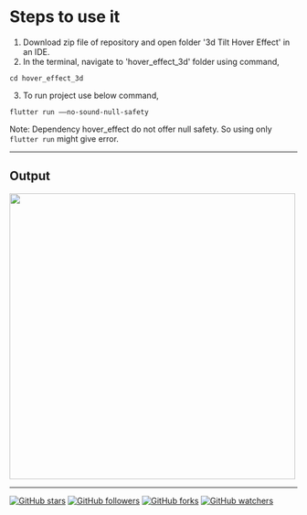 # Steps to use it

1. Download zip file of repository and open folder '3d Tilt Hover Effect' in an IDE.
2. In the terminal, navigate to 'hover_effect_3d' folder using command,
```
cd hover_effect_3d
```

3. To run project use below command,
```
flutter run ––no-sound-null-safety
```

Note: Dependency hover_effect do not offer null safety. So using only ```flutter run``` might give error.

---
## Output
<img src="https://user-images.githubusercontent.com/62079355/123298892-97ffb500-d536-11eb-8c4c-a996c1e89bf8.gif" height=500, width=500>

--- 
[![GitHub stars](https://img.shields.io/github/stars/Ritik-Saxena/Design_to_Code-Flutter?style=social)](https://github.com/Ritik-Saxena/ultimateflutter)
[![GitHub followers](https://img.shields.io/github/followers/Ritik-Saxena?label=Followers&style=social)](https://github.com/Ritik-Saxena?tab=followers)
[![GitHub forks](https://img.shields.io/github/forks/Ritik-Saxena/ultimateflutter?style=social)](https://github.com/Ritik-Saxena/ultimateflutter)
[![GitHub watchers](https://img.shields.io/github/watchers/Ritik-Saxena/ultimateflutter?style=social)](https://github.com/Ritik-Saxena/ultimateflutter)
